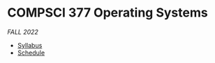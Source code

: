 # COMPSCI 377 Operating Systems

*FALL 2022*

- [Syllabus](syllabus/syllabus.md)
- [Schedule](syllabus/schedule.md)
